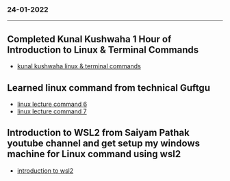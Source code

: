 ### 24-01-2022
---


## Completed Kunal Kushwaha 1 Hour of Introduction to Linux & Terminal Commands

- [kunal kushwaha linux & terminal commands](https://www.youtube.com/watch?v=iwolPf6kN-k&t=4569s)



## Learned linux command from technical Guftgu

- [linux lecture command 6](https://www.youtube.com/watch?v=CkN25Y1HmiY&list=PLBGx66SQNZ8aPsFDwb79JrS2KQBTIZo10&index=9)
- [linux lecture command 7](https://www.youtube.com/watch?v=0jOo6aH2cNI&list=PLBGx66SQNZ8aPsFDwb79JrS2KQBTIZo10&index=10)



## Introduction to WSL2 from Saiyam Pathak youtube channel and get setup my windows machine for Linux command using wsl2

- [introduction to wsl2](https://www.youtube.com/watch?v=FA2X_nD7j74&list=PL5uLNcv9SibDJNEJBu8N8VhV-QkE6ZFQQ&ab_channel=SaiyamPathak)